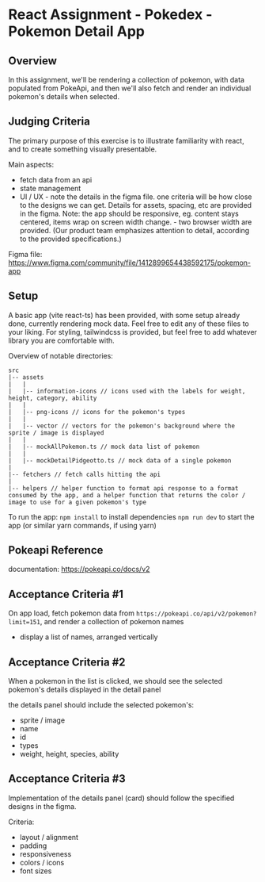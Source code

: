 # React Assignment - Pokedex - Pokemon Detail App

## Overview

In this assignment, we'll be rendering a collection of pokemon, with data populated from PokeApi, and then we'll also fetch and render an individual pokemon's details when selected.



## Judging Criteria

The primary purpose of this exercise is to illustrate familiarity with react, and to create something visually presentable.

Main aspects:
- fetch data from an api
- state management
- UI / UX - note the details in the figma file. one criteria will be how close to the designs we can get. Details for assets, spacing, etc are provided in the figma. Note: the app should be responsive, eg. content stays centered, items wrap on screen width change. - two browser width are provided. (Our product team emphasizes attention to detail, according to the provided specifications.)

Figma file:
https://www.figma.com/community/file/1412899654438592175/pokemon-app



## Setup

A basic app (vite react-ts) has been provided, with some setup already done, currently rendering mock data. Feel free to edit any of these files to your liking. For styling, tailwindcss is provided, but feel free to add whatever library you are comfortable with.

Overview of notable directories:
```
src
|-- assets
|   |
|   |-- information-icons // icons used with the labels for weight, height, category, ability
|   |
|   |-- png-icons // icons for the pokemon's types
|   |
|   |-- vector // vectors for the pokemon's background where the sprite / image is displayed
|   |
|   |-- mockAllPokemon.ts // mock data list of pokemon
|   |
|   |-- mockDetailPidgeotto.ts // mock data of a single pokemon
|
|-- fetchers // fetch calls hitting the api
|
|-- helpers // helper function to format api response to a format consumed by the app, and a helper function that returns the color / image to use for a given pokemon's type
```

To run the app:
`npm install` to install dependencies
`npm run dev` to start the app
(or similar yarn commands, if using yarn)



## Pokeapi Reference

documentation:
https://pokeapi.co/docs/v2



## Acceptance Criteria #1

On app load, fetch pokemon data from `https://pokeapi.co/api/v2/pokemon?limit=151`, and render a collection of pokemon names

- display a list of names, arranged vertically



## Acceptance Criteria #2

When a pokemon in the list is clicked, we should see the selected pokemon's details displayed in the detail panel

the details panel should include the selected pokemon's:
- sprite / image
- name
- id
- types
- weight, height, species, ability



## Acceptance Criteria #3

Implementation of the details panel (card) should follow the specified designs in the figma.

Criteria:
- layout / alignment
- padding
- responsiveness
- colors / icons
- font sizes
